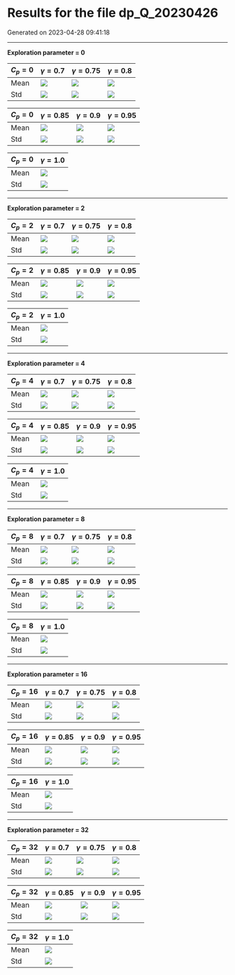 # Results for the file dp_Q_20230426 

Generated on 2023-04-28 09:41:18

---

**Exploration parameter = 0**

| $C_p=0$| $\gamma = 0.7$| $\gamma = 0.75$| $\gamma = 0.8$| 
| --- | --- | --- | --- | 
| Mean | ![](docs/fig/dp_Q/mean_g_0.7_cp_0.png) | ![](docs/fig/dp_Q/mean_g_0.75_cp_0.png) | ![](docs/fig/dp_Q/mean_g_0.8_cp_0.png) | 
| Std | ![](docs/fig/dp_Q/std_g_0.7_cp_0.png) | ![](docs/fig/dp_Q/std_g_0.75_cp_0.png) | ![](docs/fig/dp_Q/std_g_0.8_cp_0.png) | 

| $C_p=0$| $\gamma = 0.85$| $\gamma = 0.9$| $\gamma = 0.95$| 
| --- | --- | --- | --- | 
| Mean | ![](docs/fig/dp_Q/mean_g_0.85_cp_0.png) | ![](docs/fig/dp_Q/mean_g_0.9_cp_0.png) | ![](docs/fig/dp_Q/mean_g_0.95_cp_0.png) | 
| Std | ![](docs/fig/dp_Q/std_g_0.85_cp_0.png) | ![](docs/fig/dp_Q/std_g_0.9_cp_0.png) | ![](docs/fig/dp_Q/std_g_0.95_cp_0.png) | 

| $C_p=0$| $\gamma = 1.0$| 
| --- | --- | 
| Mean | ![](docs/fig/dp_Q/mean_g_1.0_cp_0.png) | 
| Std | ![](docs/fig/dp_Q/std_g_1.0_cp_0.png) | 

---

**Exploration parameter = 2**

| $C_p=2$| $\gamma = 0.7$| $\gamma = 0.75$| $\gamma = 0.8$| 
| --- | --- | --- | --- | 
| Mean | ![](docs/fig/dp_Q/mean_g_0.7_cp_2.png) | ![](docs/fig/dp_Q/mean_g_0.75_cp_2.png) | ![](docs/fig/dp_Q/mean_g_0.8_cp_2.png) | 
| Std | ![](docs/fig/dp_Q/std_g_0.7_cp_2.png) | ![](docs/fig/dp_Q/std_g_0.75_cp_2.png) | ![](docs/fig/dp_Q/std_g_0.8_cp_2.png) | 

| $C_p=2$| $\gamma = 0.85$| $\gamma = 0.9$| $\gamma = 0.95$| 
| --- | --- | --- | --- | 
| Mean | ![](docs/fig/dp_Q/mean_g_0.85_cp_2.png) | ![](docs/fig/dp_Q/mean_g_0.9_cp_2.png) | ![](docs/fig/dp_Q/mean_g_0.95_cp_2.png) | 
| Std | ![](docs/fig/dp_Q/std_g_0.85_cp_2.png) | ![](docs/fig/dp_Q/std_g_0.9_cp_2.png) | ![](docs/fig/dp_Q/std_g_0.95_cp_2.png) | 

| $C_p=2$| $\gamma = 1.0$| 
| --- | --- | 
| Mean | ![](docs/fig/dp_Q/mean_g_1.0_cp_2.png) | 
| Std | ![](docs/fig/dp_Q/std_g_1.0_cp_2.png) | 

---

**Exploration parameter = 4**

| $C_p=4$| $\gamma = 0.7$| $\gamma = 0.75$| $\gamma = 0.8$| 
| --- | --- | --- | --- | 
| Mean | ![](docs/fig/dp_Q/mean_g_0.7_cp_4.png) | ![](docs/fig/dp_Q/mean_g_0.75_cp_4.png) | ![](docs/fig/dp_Q/mean_g_0.8_cp_4.png) | 
| Std | ![](docs/fig/dp_Q/std_g_0.7_cp_4.png) | ![](docs/fig/dp_Q/std_g_0.75_cp_4.png) | ![](docs/fig/dp_Q/std_g_0.8_cp_4.png) | 

| $C_p=4$| $\gamma = 0.85$| $\gamma = 0.9$| $\gamma = 0.95$| 
| --- | --- | --- | --- | 
| Mean | ![](docs/fig/dp_Q/mean_g_0.85_cp_4.png) | ![](docs/fig/dp_Q/mean_g_0.9_cp_4.png) | ![](docs/fig/dp_Q/mean_g_0.95_cp_4.png) | 
| Std | ![](docs/fig/dp_Q/std_g_0.85_cp_4.png) | ![](docs/fig/dp_Q/std_g_0.9_cp_4.png) | ![](docs/fig/dp_Q/std_g_0.95_cp_4.png) | 

| $C_p=4$| $\gamma = 1.0$| 
| --- | --- | 
| Mean | ![](docs/fig/dp_Q/mean_g_1.0_cp_4.png) | 
| Std | ![](docs/fig/dp_Q/std_g_1.0_cp_4.png) | 

---

**Exploration parameter = 8**

| $C_p=8$| $\gamma = 0.7$| $\gamma = 0.75$| $\gamma = 0.8$| 
| --- | --- | --- | --- | 
| Mean | ![](docs/fig/dp_Q/mean_g_0.7_cp_8.png) | ![](docs/fig/dp_Q/mean_g_0.75_cp_8.png) | ![](docs/fig/dp_Q/mean_g_0.8_cp_8.png) | 
| Std | ![](docs/fig/dp_Q/std_g_0.7_cp_8.png) | ![](docs/fig/dp_Q/std_g_0.75_cp_8.png) | ![](docs/fig/dp_Q/std_g_0.8_cp_8.png) | 

| $C_p=8$| $\gamma = 0.85$| $\gamma = 0.9$| $\gamma = 0.95$| 
| --- | --- | --- | --- | 
| Mean | ![](docs/fig/dp_Q/mean_g_0.85_cp_8.png) | ![](docs/fig/dp_Q/mean_g_0.9_cp_8.png) | ![](docs/fig/dp_Q/mean_g_0.95_cp_8.png) | 
| Std | ![](docs/fig/dp_Q/std_g_0.85_cp_8.png) | ![](docs/fig/dp_Q/std_g_0.9_cp_8.png) | ![](docs/fig/dp_Q/std_g_0.95_cp_8.png) | 

| $C_p=8$| $\gamma = 1.0$| 
| --- | --- | 
| Mean | ![](docs/fig/dp_Q/mean_g_1.0_cp_8.png) | 
| Std | ![](docs/fig/dp_Q/std_g_1.0_cp_8.png) | 

---

**Exploration parameter = 16**

| $C_p=16$| $\gamma = 0.7$| $\gamma = 0.75$| $\gamma = 0.8$| 
| --- | --- | --- | --- | 
| Mean | ![](docs/fig/dp_Q/mean_g_0.7_cp_16.png) | ![](docs/fig/dp_Q/mean_g_0.75_cp_16.png) | ![](docs/fig/dp_Q/mean_g_0.8_cp_16.png) | 
| Std | ![](docs/fig/dp_Q/std_g_0.7_cp_16.png) | ![](docs/fig/dp_Q/std_g_0.75_cp_16.png) | ![](docs/fig/dp_Q/std_g_0.8_cp_16.png) | 

| $C_p=16$| $\gamma = 0.85$| $\gamma = 0.9$| $\gamma = 0.95$| 
| --- | --- | --- | --- | 
| Mean | ![](docs/fig/dp_Q/mean_g_0.85_cp_16.png) | ![](docs/fig/dp_Q/mean_g_0.9_cp_16.png) | ![](docs/fig/dp_Q/mean_g_0.95_cp_16.png) | 
| Std | ![](docs/fig/dp_Q/std_g_0.85_cp_16.png) | ![](docs/fig/dp_Q/std_g_0.9_cp_16.png) | ![](docs/fig/dp_Q/std_g_0.95_cp_16.png) | 

| $C_p=16$| $\gamma = 1.0$| 
| --- | --- | 
| Mean | ![](docs/fig/dp_Q/mean_g_1.0_cp_16.png) | 
| Std | ![](docs/fig/dp_Q/std_g_1.0_cp_16.png) | 

---

**Exploration parameter = 32**

| $C_p=32$| $\gamma = 0.7$| $\gamma = 0.75$| $\gamma = 0.8$| 
| --- | --- | --- | --- | 
| Mean | ![](docs/fig/dp_Q/mean_g_0.7_cp_32.png) | ![](docs/fig/dp_Q/mean_g_0.75_cp_32.png) | ![](docs/fig/dp_Q/mean_g_0.8_cp_32.png) | 
| Std | ![](docs/fig/dp_Q/std_g_0.7_cp_32.png) | ![](docs/fig/dp_Q/std_g_0.75_cp_32.png) | ![](docs/fig/dp_Q/std_g_0.8_cp_32.png) | 

| $C_p=32$| $\gamma = 0.85$| $\gamma = 0.9$| $\gamma = 0.95$| 
| --- | --- | --- | --- | 
| Mean | ![](docs/fig/dp_Q/mean_g_0.85_cp_32.png) | ![](docs/fig/dp_Q/mean_g_0.9_cp_32.png) | ![](docs/fig/dp_Q/mean_g_0.95_cp_32.png) | 
| Std | ![](docs/fig/dp_Q/std_g_0.85_cp_32.png) | ![](docs/fig/dp_Q/std_g_0.9_cp_32.png) | ![](docs/fig/dp_Q/std_g_0.95_cp_32.png) | 

| $C_p=32$| $\gamma = 1.0$| 
| --- | --- | 
| Mean | ![](docs/fig/dp_Q/mean_g_1.0_cp_32.png) | 
| Std | ![](docs/fig/dp_Q/std_g_1.0_cp_32.png) | 

